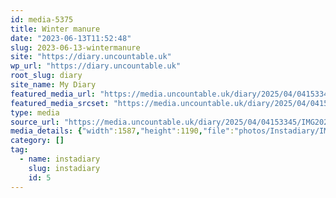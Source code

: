 ```yaml
---
id: media-5375
title: Winter manure
date: "2023-06-13T11:52:48"
slug: 2023-06-13-wintermanure
site: "https://diary.uncountable.uk"
wp_url: "https://diary.uncountable.uk"
root_slug: diary
site_name: My Diary
featured_media_url: "https://media.uncountable.uk/diary/2025/04/04153345/IMG20230613125248.webp"
featured_media_srcset: "https://media.uncountable.uk/diary/2025/04/04153345/IMG20230613125248-300x225.webp 300w, https://media.uncountable.uk/diary/2025/04/04153345/IMG20230613125248-1024x768.webp 1024w, https://media.uncountable.uk/diary/2025/04/04153345/IMG20230613125248-150x150.webp 150w, https://media.uncountable.uk/diary/2025/04/04153345/IMG20230613125248-640x480.webp 640w, https://media.uncountable.uk/diary/2025/04/04153345/IMG20230613125248.webp 1587w"
type: media
source_url: "https://media.uncountable.uk/diary/2025/04/04153345/IMG20230613125248.webp"
media_details: {"width":1587,"height":1190,"file":"photos/Instadiary/IMG20230613125248.webp","filesize":147372,"sizes":{"medium":{"file":"IMG20230613125248-300x225.webp","width":300,"height":225,"filesize":35872,"mime_type":"image/webp","source_url":"https://media.uncountable.uk/diary/2025/04/04153345/IMG20230613125248-300x225.webp"},"large":{"file":"IMG20230613125248-1024x768.webp","width":1024,"height":768,"filesize":275600,"mime_type":"image/webp","source_url":"https://media.uncountable.uk/diary/2025/04/04153345/IMG20230613125248-1024x768.webp"},"thumbnail":{"file":"IMG20230613125248-150x150.webp","width":150,"height":150,"filesize":12748,"mime_type":"image/webp","source_url":"https://media.uncountable.uk/diary/2025/04/04153345/IMG20230613125248-150x150.webp"},"mobwidth":{"file":"IMG20230613125248-640x480.webp","width":640,"height":480,"filesize":138026,"mime_type":"image/webp","source_url":"https://media.uncountable.uk/diary/2025/04/04153345/IMG20230613125248-640x480.webp"},"full":{"file":"IMG20230613125248.webp","width":1587,"height":1190,"mime_type":"image/webp","source_url":"https://media.uncountable.uk/diary/2025/04/04153345/IMG20230613125248.webp"}},"image_meta":{"aperture":"0","credit":"","camera":"","caption":"","created_timestamp":"0","copyright":"","focal_length":"0","iso":"0","shutter_speed":"0","title":"","orientation":"0","keywords":[]}}
category: []
tag:
  - name: instadiary
    slug: instadiary
    id: 5
---
```


